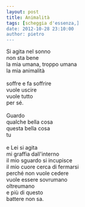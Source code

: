 ```yaml
---
layout: post
title: Animalità
tags: [scheggia d'essenza,]
date: 2012-10-28 23:10:00
author: pietro
---
```

Si agita nel sonno<br/>non sta bene<br/>la mia umana, troppo umana<br/>la mia animalità<br/><br/>soffre e fa soffrire<br/>vuole uscire<br/>vuole tutto<br/>per sé.<br/><br/>Guardo<br/>qualche bella cosa<br/>questa bella cosa<br/>tu<br/><br/>e Lei si agita<br/>mi graffia dall'interno<br/>il mio sguardo si incupisce<br/>il mio cuore cerca di fermarsi<br/>perché non vuole cedere<br/>vuole essere sovrumano<br/>oltreumano<br/>e più di questo<br/>battere non sa.
